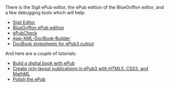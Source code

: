 There is the Sigil ePub editor, the ePub edition of the BlueGriffon editor, and a few debugging tools which will help:

 * [Sigil Editor](https://github.com/Sigil-Ebook/Sigil)
 * [BlueGriffon ePub edition](http://www.bluegriffon-epubedition.com/)
 * [ePubCheck](https://github.com/IDPF/epubcheck)
 * [App-XML-DocBook-Builder](http://search.cpan.org/dist/App-XML-DocBook-Builder/)
 * [DocBook stylesheets for ePub3 output](http://sourceforge.net/projects/docbook/files/epub3/)

And here are a couple of tutorials:

 * [Build a digital book with ePub](http://www.ibm.com/developerworks/xml/tutorials/x-epubtut/)
 * [Create rich-layout publications in ePub3 with HTML5, CSS3, and MathML](http://www.ibm.com/developerworks/web/library/x-richlayoutepub/index.html)
 * [Polish the ePub](http://www.ibm.com/developerworks/opensource/library/x-polishepubs/index.html)